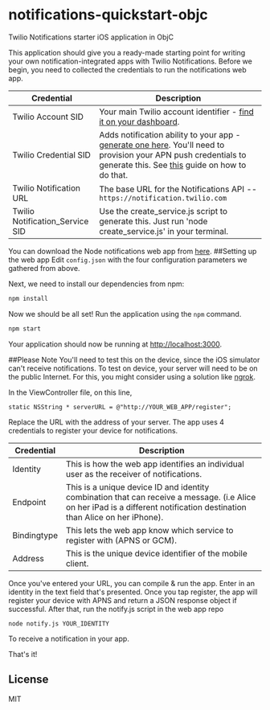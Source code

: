 # notifications-quickstart-objc

Twilio Notifications starter iOS application in ObjC

This application should give you a ready-made starting point for writing your
own notification-integrated apps with Twilio Notifications. Before we begin, you need to collected the credentials to run the notifications web app. 

Credential | Description
---------- | -----------
Twilio Account SID | Your main Twilio account identifier - [find it on your dashboard](https://www.twilio.com/user/account/settings).
Twilio Credential SID | Adds notification ability to your app - [generate one here](https://www.twilio.com/user/account/ip-messaging/credentials). You'll need to provision your APN push credentials to generate this. See [this](https://www.twilio.com/docs/api/ip-messaging/guides/push-notifications-ios) guide on how to do that.
Twilio Notification URL | The base URL for the Notifications API -- `https://notification.twilio.com`
Twilio Notification_Service SID | Use the create_service.js script to generate this. Just run 'node create_service.js' in your terminal.

You can download the Node notifications web app from [here](https://github.com/TwilioDevEd/notifications-quickstart-node).
##Setting up the web app
Edit `config.json` with the four configuration parameters we gathered from above.

Next, we need to install our dependencies from npm:

```bash
npm install
```

Now we should be all set! Run the application using the `npm` command.

```bash
npm start
```

Your application should now be running at [http://localhost:3000](http://localhost:3000). 

##Please Note
You'll need to test this on the device, since the iOS simulator can't receive notifications. To test on device, your server will need to be on the public Internet. For this, you might consider using a solution like [ngrok](https://ngrok.com/).

In the ViewController file, on this line,

    static NSString * serverURL = @"http://YOUR_WEB_APP/register";

Replace the URL with the address of your server. The app uses 4 credentials to register your device for notifications.

Credential | Description
---------- | -----------
Identity | This is how the web app identifies an individual user as the receiver of notifications.
Endpoint | This is a unique device ID and identity combination that can receive a message. (i.e Alice on her iPad is a different notification destination than Alice on her iPhone).
Bindingtype | This lets the web app know which service to register with (APNS or GCM).
Address | This is the unique device identifier of the mobile client.

Once you've entered your URL, you can compile & run the app. Enter in an identity in the text field that's presented. Once you tap register, the app will register your device with APNS and return a JSON response object if successful. After that, run the notify.js script in the web app repo

    node notify.js YOUR_IDENTITY

To receive a notification in your app. 

That's it!

## License

MIT
